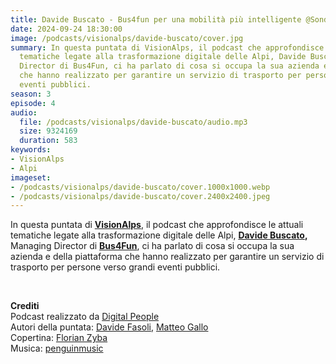 ```yaml
---
title: Davide Buscato - Bus4fun per una mobilità più intelligente @Sondrio
date: 2024-09-24 18:30:00
image: /podcasts/visionalps/davide-buscato/cover.jpg
summary: In questa puntata di VisionAlps, il podcast che approfondisce le attuali
  tematiche legate alla trasformazione digitale delle Alpi, Davide Buscato, Managing
  Director di Bus4Fun, ci ha parlato di cosa si occupa la sua azienda e della piattaforma
  che hanno realizzato per garantire un servizio di trasporto per persone verso grandi
  eventi pubblici.
season: 3
episode: 4
audio:
  file: /podcasts/visionalps/davide-buscato/audio.mp3
  size: 9324169
  duration: 583
keywords:
- VisionAlps
- Alpi
imageset:
- /podcasts/visionalps/davide-buscato/cover.1000x1000.webp
- /podcasts/visionalps/davide-buscato/cover.2400x2400.jpeg
---
```


In questa puntata di [**VisionAlps**](https://www.visionalps.com/), il podcast che approfondisce le attuali tematiche legate alla trasformazione digitale delle Alpi, **[Davide Buscato](https://www.linkedin.com/in/davidebuscato/),** Managing Director di [**Bus4Fun**](https://www.busforfun.com/), ci ha parlato di cosa si occupa la sua azienda e della piattaforma che hanno realizzato per garantire un servizio di trasporto per persone verso grandi eventi pubblici.

<br>

**Crediti**<br>
Podcast realizzato da [Digital People](https://w3id.org/digitalpeople)<br>
Autori della puntata: [Davide Fasoli](https://www.linkedin.com/in/davide-fasoli-2b3246179/), [Matteo Gallo](https://www.linkedin.com/in/matteo-gallo-4a5ab31a8/)<br>
Copertina: [Florian Zyba](https://www.linkedin.com/in/florian-zyba/)<br>
Musica: [penguinmusic](https://pixabay.com/users/penguinmusic-24940186/)